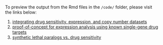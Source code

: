 To preview the output from the Rmd files in the `/code/` folder, please visit the links below:
1. [integrating drug sensitivity, expression, and copy number datasets](https://pcrparrish.github.io/Paralog_druggability/make_drug_dfs.html)
2. [proof-of-concept for expression analysis using known single-gene drug targets](https://htmlpreview.github.io/?https://pcrparrish.github.io/Paralog_druggability/expression_proof_of_concept.html)
3. [synthetic lethal paralogs vs. drug sensitivity](https://htmlpreview.github.io/?https://pcrparrish.github.io/Paralog_druggability/SL_paralog_expr_vs_drug_sensitivity.html)
